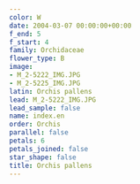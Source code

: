 ```yaml
---
color: W
date: 2004-03-07 00:00:00+00:00
f_end: 5
f_start: 4
family: Orchidaceae
flower_type: B
image:
- M_2-5222_IMG.JPG
- M_2-5225_IMG.JPG
latin: Orchis pallens
lead: M_2-5222_IMG.JPG
lead_sample: false
name: index.en
order: Orchis
parallel: false
petals: 6
petals_joined: false
star_shape: false
title: Orchis pallens
---
```

